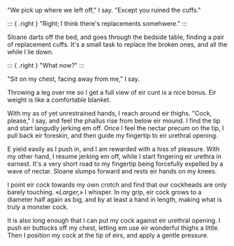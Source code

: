 "We pick up where we left off," I say. "Except you ruined the cuffs."

::: { .right }
"Right; I think there's replacements somehwere."
:::

Sloane darts off the bed, and goes through the bedside table, finding a pair of replacement
cuffs. It's a small task to replace the broken ones, and all the while I lie down.

::: { .right }
"What now?"
:::

"Sit on my chest, facing away from me," I say.

Throwing a leg over me so I get a full view of eir cunt is a nice bonus. Eir weight
is like a comfortable blanket.

With my as of yet unrestrained hands, I reach around eir thighs. "Cock, please," I say,
and feel the phallus rise from below eir mound. I find the tip and start langudly jerking em
off. Once I feel the nectar precum on the tip, I pull back eir foreskin, and then guide my
fingertip to eir urethral opening.

E yield easily as I push in, and I am rewarded with a hiss of pleasure. With my other hand,
I resume jerking em off, while I start fingering eir urethra in earnest. It's a very short
road to my fingertip being forcefully expelled by a wave of nectar. Sloane slumps forward
and rests eir hands on my knees.

I point eir cock towards my own crotch and find that our cockheads are only barely touching.
«_Larger,_» I whisper. In my grip, eir cock grows to a diameter half again as big, and by
at least a hand in length, making what is truly a monster cock.

It is also long enough that I can put my cock against eir urethral opening. I push eir buttocks
off my chest, letting em use eir wonderful thighs a little. Then I position my cock
at the tip of eirs, and apply a gentle pressure.


